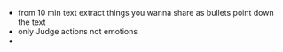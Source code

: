 
- from 10 min text extract things you wanna share as bullets point down the text
- only Judge actions not emotions
- 